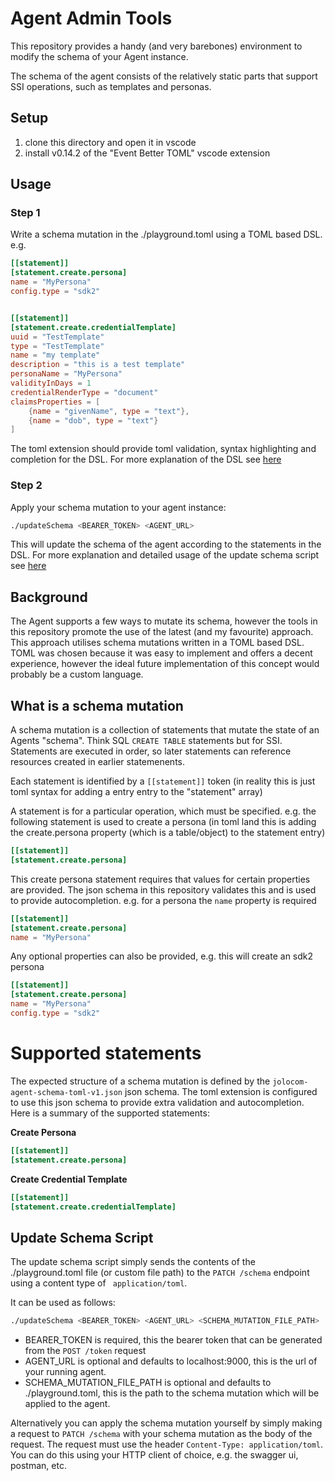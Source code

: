 # Agent Admin Tools
This repository provides a handy (and very barebones) environment to modify the schema of your Agent instance.

The schema of the agent consists of the relatively static parts that support SSI operations, such as templates and personas.

## Setup
1. clone this directory and open it in vscode
2. install v0.14.2 of the "Event Better TOML" vscode extension

## Usage

### Step 1
Write a schema mutation in the ./playground.toml using a TOML based DSL. e.g.

```toml
[[statement]]
[statement.create.persona]
name = "MyPersona"
config.type = "sdk2"


[[statement]]
[statement.create.credentialTemplate]
uuid = "TestTemplate"
type = "TestTemplate"
name = "my template"
description = "this is a test template"
personaName = "MyPersona"
validityInDays = 1
credentialRenderType = "document"
claimsProperties = [
    {name = "givenName", type = "text"},
    {name = "dob", type = "text"}
]
```


The toml extension should provide toml validation, syntax highlighting and completion for the DSL. For more explanation of the DSL see [here](#what-is-a-schema-mutation)

### Step 2
Apply your schema mutation to your agent instance:

```sh
./updateSchema <BEARER_TOKEN> <AGENT_URL>
```

This will update the schema of the agent according to the statements in the DSL. For more explanation and detailed usage of the update schema script see [here](#update-schema-details)


## Background 
The Agent supports a few ways to mutate its schema, however the tools in this repository promote the use of the latest (and my favourite) approach. This approach utilises schema mutations written in a TOML based DSL. TOML was chosen because it was easy to implement and offers a decent experience, however the ideal future implementation of this concept would probably be a custom language. 

## What is a schema mutation
A schema mutation is a collection of statements that mutate the state of an Agents "schema". Think SQL `CREATE TABLE` statements but for SSI. Statements are executed in order, so later statements can reference resources created in earlier statemenents. 

Each statement is identified by a ```[[statement]]``` token (in reality this is just toml syntax for adding a entry entry to the "statement" array) 

A statement is for a particular operation, which must be specified. e.g. the following statement is used to create a persona (in toml land this is adding the create.persona property (which is a table/object) to the statement entry)
```toml
[[statement]]
[statement.create.persona]
```
This create persona statement requires that values for certain properties are provided. The json schema in this repository validates this and is used to provide autocompletion. e.g. for a persona the `name` property is required

```toml
[[statement]]
[statement.create.persona]
name = "MyPersona"
```

Any optional properties can also be provided, e.g. this will create an sdk2 persona

```toml
[[statement]]
[statement.create.persona]
name = "MyPersona"
config.type = "sdk2"
```

# Supported statements
The expected structure of a schema mutation is defined by the `jolocom-agent-schema-toml-v1.json` json schema. The toml extension is configured to use this json schema to provide extra validation and autocompletion. Here is a summary of the supported statements:

**Create Persona**
```toml
[[statement]]
[statement.create.persona]
```

**Create Credential Template**
```toml
[[statement]]
[statement.create.credentialTemplate]
```

## Update Schema Script

The update schema script simply sends the contents of the ./playground.toml file (or custom file path) to the `PATCH /schema` endpoint using a content type of ` application/toml`.

It can be used as follows:
```sh
./updateSchema <BEARER_TOKEN> <AGENT_URL> <SCHEMA_MUTATION_FILE_PATH>
```
* BEARER_TOKEN is required, this the bearer token that can be generated from the `POST /token` request
* AGENT_URL is optional and defaults to localhost:9000, this is the url of your running agent.
* SCHEMA_MUTATION_FILE_PATH is optional and defaults to ./playground.toml, this is the path to the schema mutation which will be applied to the agent.


Alternatively you can apply the schema mutation yourself by simply making a request to `PATCH /schema` with your schema mutation as the body of the request. The request must use the header `Content-Type: application/toml`. You can do this using your HTTP client of choice, e.g. the swagger ui, postman, etc.